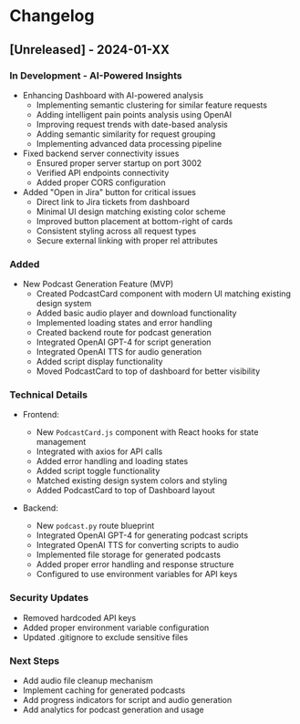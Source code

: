 # Changelog

## [Unreleased] - 2024-01-XX
### In Development - AI-Powered Insights
- Enhancing Dashboard with AI-powered analysis
  - Implementing semantic clustering for similar feature requests
  - Adding intelligent pain points analysis using OpenAI
  - Improving request trends with date-based analysis
  - Adding semantic similarity for request grouping
  - Implementing advanced data processing pipeline
- Fixed backend server connectivity issues
  - Ensured proper server startup on port 3002
  - Verified API endpoints connectivity
  - Added proper CORS configuration
- Added "Open in Jira" button for critical issues
  - Direct link to Jira tickets from dashboard
  - Minimal UI design matching existing color scheme
  - Improved button placement at bottom-right of cards
  - Consistent styling across all request types
  - Secure external linking with proper rel attributes

### Added
- New Podcast Generation Feature (MVP)
  - Created PodcastCard component with modern UI matching existing design system
  - Added basic audio player and download functionality
  - Implemented loading states and error handling
  - Created backend route for podcast generation
  - Integrated OpenAI GPT-4 for script generation
  - Integrated OpenAI TTS for audio generation
  - Added script display functionality
  - Moved PodcastCard to top of dashboard for better visibility

### Technical Details
- Frontend:
  - New `PodcastCard.js` component with React hooks for state management
  - Integrated with axios for API calls
  - Added error handling and loading states
  - Added script toggle functionality
  - Matched existing design system colors and styling
  - Added PodcastCard to top of Dashboard layout

- Backend:
  - New `podcast.py` route blueprint
  - Integrated OpenAI GPT-4 for generating podcast scripts
  - Integrated OpenAI TTS for converting scripts to audio
  - Implemented file storage for generated podcasts
  - Added proper error handling and response structure
  - Configured to use environment variables for API keys

### Security Updates
- Removed hardcoded API keys
- Added proper environment variable configuration
- Updated .gitignore to exclude sensitive files

### Next Steps
- Add audio file cleanup mechanism
- Implement caching for generated podcasts
- Add progress indicators for script and audio generation
- Add analytics for podcast generation and usage